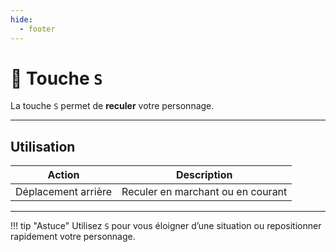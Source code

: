 ```yaml
---
hide:
  - footer
---
```


# 🔘 Touche `S`

La touche `S` permet de **reculer** votre personnage.

---

## Utilisation

| Action                  | Description                           |
|-------------------------|-------------------------------------|
| Déplacement arrière     | Reculer en marchant ou en courant   |

---

!!! tip "Astuce"
    Utilisez `S` pour vous éloigner d’une situation ou repositionner rapidement votre personnage.
